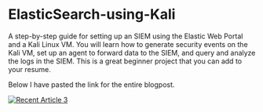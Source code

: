 # ElasticSearch-using-Kali
A step-by-step guide for setting up an SIEM using the Elastic Web Portal and a Kali Linux VM. You will learn how to generate security events on the Kali VM, set up an agent to forward data to the SIEM, and query and analyze the logs in the SIEM. This is a great beginner project that you can add to your resume.

Below I have pasted the link for the entire blogpost.

 <a target="_blank" href="https://github-readme-medium-recent-article.vercel.app/medium/@hamsnoesnothin/3"><img src="https://github-readme-medium-recent-article.vercel.app/medium/@hamsnoesnothin/3" alt="Recent Article 3"> 
